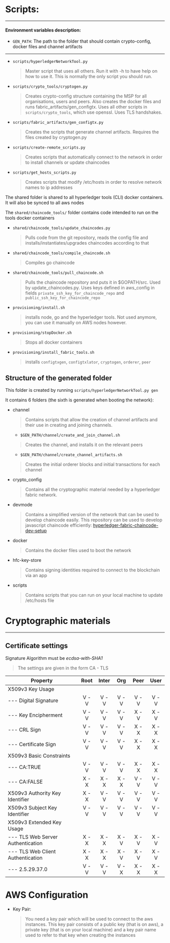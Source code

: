 # Scripts:
---
#### Environment variables description:
* `GEN_PATH`: The path to the folder that should contain crypto-config, docker files and channel artifacts

---

* `scripts/hyperledgerNetworkTool.py`
    > Master script that uses all others. Run it with -h to have help on how to use it. This is normally the only script you should run.

* `scripts/crypto_tools/cryptogen.py`
    > Creates crypto-config structure containing the MSP for all organisations, users and peers. Also creates the docker files and runs fabric_artifacts/gen_configtx. Uses all other scripts in `scripts/crypto_tools`, which use openssl.
    Uses TLS handshakes.

* `scripts/fabric_artifacts/gen_configtx.py`
    > Creates the scripts that generate channel artifacts. Requires the files created by cryptogen.py

* `scripts/create-remote_scripts.py`
    > Creates scripts that automatically connect to the network in order to install channels or update chaincodes

* `scripts/get_hosts_scripts.py`
    > Creates scripts that modify /etc/hosts in order to resolve network names to ip addresses


The shared folder is shared to all hyperledger tools (CLI) docker containers. It will also be synced to all aws nodes

The `shared/chaincode_tools/` folder contains code intended to run on the tools docker containers
* `shared/chaincode_tools/update_chaincodes.py`
    > Pulls code from the git repository, reads the config file and installs/instantiates/upgrades chaincodes according to that

* `shared/chaincode_tools/compile_chaincode.sh`
    > Compiles go chaincode

* `shared/chaincode_tools/pull_chaincode.sh`
    > Pulls the chaincode repository and puts it in $GOPATH/src. Used by update_chaincodes.py. Uses keys defined in aws_config in fields `private_ssh_key_for_chaincode_repo` and `public_ssh_key_for_chaincode_repo`

* `provisioning/install.sh`
    > installs node, go and the hyperledger tools. Not used anymore, you can use it manually on AWS nodes however.

* `provisioning/stopDocker.sh`
    > Stops all docker containers

* `provisioning/install_fabric_tools.sh`
    > installs `configtxgen`, `configtxlator`, `cryptogen`, `orderer`, `peer`

## Structure of the generated folder

This folder is created by running `scripts/hyperledgerNetworkTool.py gen`

It contains 6 folders (the sixth is generated when booting the network):
* channel
    > Contains scripts that allow the creation of channel artifacts and their
    use in creating and joining channels.

    * `$GEN_PATH/channel/create_and_join_channel.sh`
    > Creates the channel, and installs it on the relevant peers

    * `$GEN_PATH/channel/create_channel_artifacts.sh`
    > Creates the initial orderer blocks and initial transactions for each channel

* crypto_config
    > Contains all the cryptographic material needed by a hyperledger fabric network.

* devmode
    > Contains a simplified version of the network that can be used to develop chaincode easily.
    This repository can be used to develop javascript chaincode efficiently: [hyperledger-fabric-chaincode-dev-setup](https://github.com/janb87/hyperledger-fabric-chaincode-dev-setup)

* docker
    > Contains the docker files used to boot the network

* hfc-key-store
    > Contains signing identities required to connect to the blockchain via an app

* scripts
    > Contains scripts that you can run on your local machine to update /etc/hosts file


# Cryptographic materials
------
## Certificate settings

Signature Algorithm must be *ecdsa-with-SHA1*
> The settings are given in the form CA - TLS

| Property                          | Root  | Inter | Org   | Peer  | User  |
| --------------------------------- |:-----:|:-----:|:-----:|:-----:|:-----:|
| X509v3 Key Usage                  |       |       |       |       |       |
| --- Digital Signature             | V - V | V - V | V - V | V - V | V - V |
| --- Key Encipherment              | V - V | V - V | V - V | X - V | X - V |
| --- CRL Sign                      | V - V | V - V | V - V | X - X | X - X |
| --- Certificate Sign              | V - V | V - V | V - V | X - X | X - X |
| X509v3 Basic Constraints          |       |       |       |       |       |
| --- CA:TRUE                       | V - V | V - V | V - V | X - X | X - X |
| --- CA:FALSE                      | X - X | X - X | X - X | V - V | V - V |
| X509v3 Authority Key Identifier   | X - X | V - V | V - V | V - V | V - V |
| X509v3 Subject Key Identifier     | V - V | V - V | V - V | V - V | V - V |
| X509v3 Extended Key Usage         |       |       |       |       |       |
| --- TLS Web Server Authentication | X - X | X - X | X - V | X - V | X - V |
| --- TLS Web Client Authentication | X - X | X - X | X - V | X - V | X - V |
| --- 2.5.29.37.0                   | V - V | V - V | V - X | X - X | X - X |


# AWS Configuration
* Key Pair:
  > You need a key pair which will be used to connect to the aws instances. This key
    pair consists of a public key (that is on aws), a private key (that is on your local machine) and a
    key pair name used to refer to that key when creating the instances

